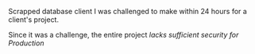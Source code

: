 Scrapped database client I was challenged to make within 24 hours for a client's project.

Since it was a challenge, the entire project *lacks sufficient security for Production*
